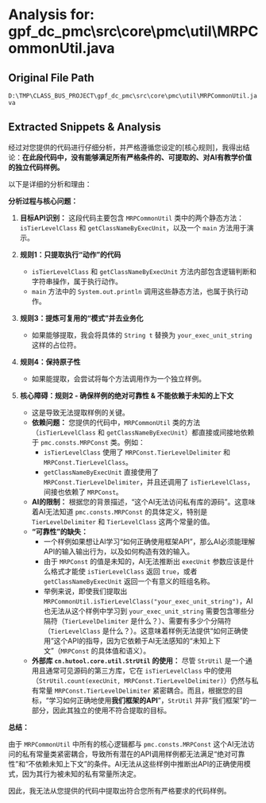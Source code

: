 # Analysis for: gpf_dc_pmc\src\core\pmc\util\MRPCommonUtil.java

## Original File Path
`D:\TMP\CLASS_BUS_PROJECT\gpf_dc_pmc\src\core\pmc\util\MRPCommonUtil.java`

## Extracted Snippets & Analysis
经过对您提供的代码进行仔细分析，并严格遵循您设定的[核心规则]，我得出结论：**在此段代码中，没有能够满足所有严格条件的、可提取的、对AI有教学价值的独立代码样例。**

以下是详细的分析和理由：

**分析过程与核心问题：**

1.  **目标API识别：**
    这段代码主要包含 `MRPCommonUtil` 类中的两个静态方法：`isTierLevelClass` 和 `getClassNameByExecUnit`，以及一个 `main` 方法用于演示。

2.  **规则1：只提取执行“动作”的代码**
    *   `isTierLevelClass` 和 `getClassNameByExecUnit` 方法内部包含逻辑判断和字符串操作，属于执行动作。
    *   `main` 方法中的 `System.out.println` 调用这些静态方法，也属于执行动作。

3.  **规则3：提炼可复用的“模式”并去业务化**
    *   如果能够提取，我会将具体的 `String t` 替换为 `your_exec_unit_string` 这样的占位符。

4.  **规则4：保持原子性**
    *   如果能提取，会尝试将每个方法调用作为一个独立样例。

5.  **核心障碍：规则2 - 确保样例的绝对可靠性 & 不能依赖于未知的上下文**
    *   这是导致无法提取样例的关键。
    *   **依赖问题：** 您提供的代码中，`MRPCommonUtil` 类的方法（`isTierLevelClass` 和 `getClassNameByExecUnit`）都直接或间接地依赖于 `pmc.consts.MRPConst` 类。例如：
        *   `isTierLevelClass` 使用了 `MRPConst.TierLevelDelimiter` 和 `MRPConst.TierLevelClass`。
        *   `getClassNameByExecUnit` 直接使用了 `MRPConst.TierLevelDelimiter`，并且还调用了 `isTierLevelClass`，间接也依赖了 `MRPConst`。
    *   **AI的限制：** 根据您的背景描述，“这个AI无法访问私有库的源码”。这意味着AI无法知道 `pmc.consts.MRPConst` 的具体定义，特别是 `TierLevelDelimiter` 和 `TierLevelClass` 这两个常量的值。
    *   **“可靠性”的缺失：**
        *   一个样例如果想让AI学习“如何正确使用框架API”，那么AI必须能理解API的输入输出行为，以及如何构造有效的输入。
        *   由于 `MRPConst` 的值是未知的，AI无法推断出 `execUnit` 参数应该是什么格式才能使 `isTierLevelClass` 返回 `true`，或者 `getClassNameByExecUnit` 返回一个有意义的班组名称。
        *   举例来说，即使我们提取出 `MRPCommonUtil.isTierLevelClass("your_exec_unit_string")`，AI也无法从这个样例中学习到 `your_exec_unit_string` 需要包含哪些分隔符（`TierLevelDelimiter` 是什么？）、需要有多少个分隔符（`TierLevelClass` 是什么？）。这意味着样例无法提供“如何正确使用”这个API的指导，因为它依赖于AI无法感知的“未知上下文”（`MRPConst` 的具体值和语义）。
    *   **外部库 `cn.hutool.core.util.StrUtil` 的使用：** 尽管 `StrUtil` 是一个通用且通常可见源码的第三方库，它在 `isTierLevelClass` 中的使用（`StrUtil.count(execUnit, MRPConst.TierLevelDelimiter)`）仍然与私有常量 `MRPConst.TierLevelDelimiter` 紧密耦合。而且，根据您的目标，“学习如何正确地使用**我们框架的API**”，`StrUtil` 并非“我们框架”的一部分，因此其独立的使用不符合提取的目标。

**总结：**

由于 `MRPCommonUtil` 中所有的核心逻辑都与 `pmc.consts.MRPConst` 这个AI无法访问的私有常量类紧密耦合，导致所有潜在的API调用样例都无法满足“绝对可靠性”和“不依赖未知上下文”的条件。AI无法从这些样例中推断出API的正确使用模式，因为其行为被未知的私有常量所决定。

因此，我无法从您提供的代码中提取出符合您所有严格要求的代码样例。